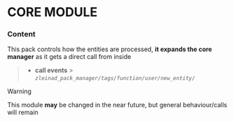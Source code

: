 # CORE MODULE

### Content

This pack controls how the entities are processed, **it expands the core manager** as it gets a direct call from inside
> - **call events** > _`zleinad_pack_manager/tags/function/user/new_entity/`_


> [!WARNING]
> This module **may** be changed in the near future, but general behaviour/calls will remain
